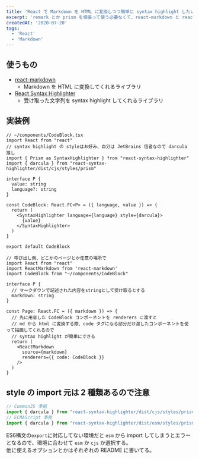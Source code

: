 ```yaml
---
title: 'React で Markdown を HTML に変換しつつ簡単に syntax highlight したい'
excerpt: 'remark とか prism を頑張って使う必要なくて、react-markdown と react-syntax-highlighter 合わせたらめっちゃ簡単にできた'
createdAt: '2020-07-20'
tags:
  - 'React'
  - 'Markdown'
---
```


## 使うもの

- [react-markdown](https://github.com/rexxars/react-markdown)
  - Markdown を HTML に変換してくれるライブラリ
- [React Syntax Highlighter](https://github.com/conorhastings/react-syntax-highlighter)
  - 受け取った文字列を syntax highlight してくれるライブラリ

## 実装例

```tsx
// ~/components/CodeBlock.tsx
import React from "react"
// syntax highlight の styleはお好み、自分は JetBrains 信者なので darcula 推し
import { Prism as SyntaxHighlighter } from "react-syntax-highlighter"
import { darcula } from "react-syntax-highlighter/dist/cjs/styles/prism"

interface P {
  value: string
  language?: string
}

const CodeBlock: React.FC<P> = ({ language, value }) => {
  return (
    <SyntaxHighlighter language={language} style={darcula}>
      {value}
    </SyntaxHighlighter>
  )
}

export default CodeBlock
```

```tsx
// 呼び出し側、どこかのページとか任意の場所で
import React from "react"
import ReactMarkdown from 'react-markdown'
import CodeBlock from "~/components/CodeBlock"

interface P {
  // マークダウンで記述された内容をstringとして受け取るとする
  markdown: string
}

const Page: React.FC = ({ markdown }) => {
  // 先に用意した CodeBlock コンポーネントを renderers に渡すと
  // md から html に変換する際、code タグになる部分だけ渡したコンポーネントを使って描画してくれるので
  // syntax highlight が簡単にできる
  return (
    <ReactMarkdown
      source={markdown}
      renderers={{ code: CodeBlock }}
    />
  )
}
```

## style の import 元は 2 種類あるので注意

```ts
// CommonJS 準拠
import { darcula } from "react-syntax-highlighter/dist/cjs/styles/prism"
// ECMAScript 準拠
import { darcula } from "react-syntax-highlighter/dist/esm/styles/prism"
```

ES6構文の`export`に対応してない環境だと `esm` から import してしまうとエラーとなるので、環境に合わせて `esm` か `cjs` か選択する。  
他に使えるオプションとかはそれぞれの README に書いてる。
